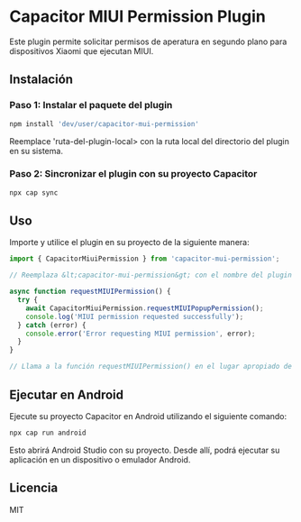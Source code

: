 # Capacitor MIUI Permission Plugin

Este plugin permite solicitar permisos de aperatura en segundo plano para dispositivos Xiaomi que ejecutan MIUI.

## Instalación

### Paso 1: Instalar el paquete del plugin

```bash
npm install 'dev/user/capacitor-mui-permission'
```

Reemplace 'ruta-del-plugin-local&gt; con la ruta local del directorio del plugin en su sistema.

### Paso 2: Sincronizar el plugin con su proyecto Capacitor

```bash
npx cap sync
```

## Uso

Importe y utilice el plugin en su proyecto de la siguiente manera:

```typescript
import { CapacitorMiuiPermission } from 'capacitor-mui-permission';

// Reemplaza &lt;capacitor-mui-permission&gt; con el nombre del plugin que has creado (por ejemplo, `capacitor-miui-permission`)

async function requestMIUIPermission() {
  try {
    await CapacitorMiuiPermission.requestMIUIPopupPermission();
    console.log('MIUI permission requested successfully');
  } catch (error) {
    console.error('Error requesting MIUI permission', error);
  }
}

// Llama a la función requestMIUIPermission() en el lugar apropiado de tu aplicación
```

## Ejecutar en Android

Ejecute su proyecto Capacitor en Android utilizando el siguiente comando:

```bash
npx cap run android
```

Esto abrirá Android Studio con su proyecto. Desde allí, podrá ejecutar su aplicación en un dispositivo o emulador Android.

## Licencia

MIT
```